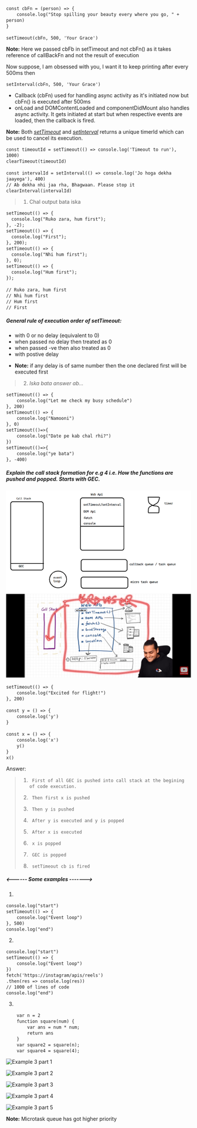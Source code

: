 ```
const cbFn = (person) => {
    console.log("Stop spilling your beauty every where you go, " + person)
}

setTimeout(cbFn, 500, 'Your Grace')
```
**Note:** Here we passed cbFb in setTimeout and not cbFn() as it takes reference of callBackFn and not the result of execution

Now suppose, I am obsessed with you, I want it to keep printing after every 500ms then

    setInterval(cbFn, 500, 'Your Grace')

- Callback (cbFn) used for handling async activity as it's initiated now but cbFn() is executed after 500ms
- onLoad and DOMContentLoaded and componentDidMount also handles async activity. It gets initiated at start but when respective events are loaded, then the callback is fired.

**Note:** Both *<u>setTimeout</u>* and *<u>setInterval</u>* returns a unique timerId which can be used to cancel its execution.

    const timeoutId = setTimeout(() => console.log('Timeout to run'), 1000)
    clearTimeout(timeoutId)

    const intervalId = setInterval(() => console.log('Jo hoga dekha jaayega'), 400)
    // Ab dekha nhi jaa rha, Bhagwaan. Please stop it
    clearInterval(intervalId)


> 1. Chal output bata iska 
```
setTimeout(() => {
  console.log("Ruko zara, hum first");
}, -2);
setTimeout(() => {
  console.log("First");
}, 200);
setTimeout(() => {
  console.log("Nhi hum first");
}, 0);
setTimeout(() => {
  console.log("Hum first");
});

// Ruko zara, hum first
// Nhi hum first
// Hum first
// First
```

##### General rule of execution order of setTimeout:
- with 0 or no delay (equivalent to 0)
- when passed no delay then treated as 0
- when passed -ve then also treated as 0
- with postive delay
    
* **Note:** if any delay is of same number then the one declared first will be executed first


>2. *Iska bata answer ab...*
```
setTimeout(() => {
    console.log("Let me check my busy schedule")
}, 200)
setTimeout(() => {
    console.log("Namooni")
}, 0)
setTimeout(()=>{
    console.log("Date pe kab chal rhi?")
})
setTimeout(()=>{
    console.log("ye bata")
}, -400)
```
##### Explain the call stack formation for e.g 4 i.e. How the functions are pushed and popped. Starts with GEC.
![GEC](/src/Assests/callStackAndEventLoop.png)
![GEC Akshay saini](/src/Assests/EventLoop1.jpeg)
```
setTimeout(() => {
    console.log("Excited for flight!")
}, 200)

const y = () => {
    console.log('y')
}

const x = () => {
    console.log('x')
    y()
}
x()
```
Answer: 
> 1.      First of all GEC is pushed into call stack at the begining of code execution.
> 2.      Then first x is pushed
> 3.      Then y is pushed
> 4.      After y is executed and y is popped
> 5.      After x is executed
> 6.      x is popped
> 7.      GEC is popped
> 8.      setTimeout cb is fired

#####     <------ Some examples ------->
1.

    console.log("start")
    setTimeout(() => {
        console.log("Event loop")
    }, 500)
    console.log("end")
    
2.

    console.log("start")
    setTimeout(() => {
        console.log("Event loop")
    })
    fetch('https://instagram/apis/reels')
    .then(res => console.log(res))
    // 1000 of lines of code
    console.log("end")

3. 
```
    var n = 2
    function square(num) {
        var ans = num * num;
        return ans
    }
    var square2 = square(n);
    var square4 = square(4);
```
![Example 3 part 1](https://github.com/Rohit-Alex/Tsuki-No-Me/blob/master/src/Assests/execution_context.png)

![Example 3 part 2](https://github.com/Rohit-Alex/Tsuki-No-Me/blob/master/src/Assests/execution_context1.png)

![Example 3 part 3](https://github.com/Rohit-Alex/Tsuki-No-Me/blob/master/src/Assests/execution_context2.png)

![Example 3 part 4](https://github.com/Rohit-Alex/Tsuki-No-Me/blob/master/src/Assests/execution_context3.png)

![Example 3 part 5](https://github.com/Rohit-Alex/Tsuki-No-Me/blob/master/src/Assests/execution_context4.png)

**Note:** Microtask queue has got higher priority